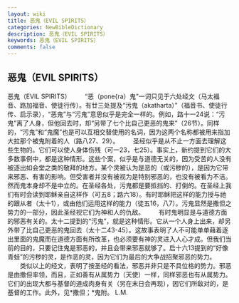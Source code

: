 ```yaml
---
layout: wiki
title: 恶鬼（EVIL SPIRITS）
categories: NewBibleDictionary
description: 恶鬼（EVIL SPIRITS）
keywords: 恶鬼（EVIL SPIRITS）
comments: false
---
```


## 恶鬼（EVIL SPIRITS）



恶鬼（EVIL SPIRITS）
　　“恶（pone{ra）鬼”一词只见于六处经文（马太福音、路加福音、使徒行传）。有廿三处提及“污鬼（akatharta）”（福音书、使徒行传、启示录），“恶鬼”与“污鬼”意思似乎是完全一样的。例如，路十一24说：“污鬼”离了人身，但他回去时，却“另带了七个比自己更恶的鬼来”（26节）。同样的，“污鬼”和“鬼魔”也是可以互相交替使用的名词，因为这两个名称都被用来指加大拉那个被鬼附着的人（路八27、29）。
　　圣经似乎是从不止一方面去理解这些生物的。它们可以使人身体伤残（可一23，七25）。事实上，新约提到它们的大多数事例中，都是这种情形。这些个案，似乎是与道德无关的，因为受苦的人没有被逐出如会堂之类的敬拜的地方。某个灵被认为是恶的（或污秽的），是因为它带来邪恶、有害的影响。但受害者并没有被视为是特别邪恶的，也没有被看为不洁。然而鬼本身却不是中立的。在圣经各处，污鬼都是要抵挡的、打倒的。在圣经上我们有时会读到耶稣亲自这样作（可五8；路六18）。有时耶稣把这样的能力授与祂的跟从者（太十1），或由他们运用这样的能力（徒五16，八7）。污鬼显然是撒但之势力的一部分，因此圣经视它们为神和人的仇敌。
　　有时鬼明显是与道德方面的邪恶有关的。太十二提到的“污鬼”，就是这种情形。它从一个人身上出来，却另外带了比自己更恶的鬼回去（太十二43-45）。这故事表明了人不可能单单藉着逐出里面的鬼魔而在道德方面有所改革，也必须要有神的灵进入人心才成。但我们当前的目的，只要记住鬼是邪恶的，并且会带来邪恶就够了。启十六13提到的“好像青蛙”的污秽的灵，是作恶的灵，因为它们为最后的大争战招聚邪恶的势力。
　　类似以上的经文，表明了按圣经的看法，邪恶并非只是不具位格的势力。邪恶是由撒但率领，而且，正如善有从属势力（天使）一样，同样邪恶也有从属势力。它们的出现大都与基督的道成肉身有关（另在末日会再现），因它们所敌对的，是基督的工作。此外，见*撒但；*鬼附。
L.M.




